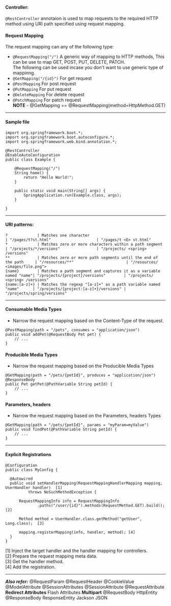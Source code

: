 #### Controller:
  `@RestController` annotaion is used to map requests to the required HTTP method using URI path specified using request mapping.  

#### Request Mapping
The request mapping can any of the following type:  
 - `@RequestMapping("/")`              A generic way of mapping to HTTP methods, This can be use to map GET, POST, PUT, DELETE, PATCH.   
 The following can be used incase you don't want to use generic type of mappinng.  
 - `@GetMapping("/{id}")`              For get request    
 - `@PostMapping`                      For post request   
 - `@PutMapping`                       For put request   
 - `@DeleteMapping`                    For delete request   
 - `@PatchMapping`                     For patch request   
 **NOTE** - @GetMapping  == @RequestMapping(method=HttpMethod.GET)  
____
#### Sample file
```
import org.springframework.boot.*;
import org.springframework.boot.autoconfigure.*;
import org.springframework.web.bind.annotation.*;

@RestController
@EnableAutoConfiguration
public class Example {

    @RequestMapping("/")
    String home() {
        return "Hello World!";
    }

    public static void main(String[] args) {
        SpringApplication.run(Example.class, args);
    }

}
``` 
____
#### URI patterns:
```
?             | Matches one character                                            | "/pages/t?st.html"                    | "/pages/t <E> st.html"
*             | Matches zero or more characters within a path segment            | "/projects/*/versions"                | "/projects/ <spring> /versions"
**            | Matches zero or more path segments until the end of the path     | "/resources/**"                       | "/resources/ <images/file.png">
{name}        | Matches a path segment and captures it as a variable named "name"| "/projects/{project}/versions"        | "/projects/ <spring> /versions"
{name:[a-z]+} | Matches the regexp "[a-z]+" as a path variable named "name"      | "/projects/{project:[a-z]+}/versions" | "/projects/spring/versions"
```  
____
#### Consumable Media Types
 - Narrow the request mapping based on the Content-Type of the request.
 ```
 @PostMapping(path = "/pets", consumes = "application/json") 
 public void addPet(@RequestBody Pet pet) {
     // ...
 }
 ```
#### Producible Media Types
 - Narrow the request mapping based on the Producible Media Types
 ```
 @GetMapping(path = "/pets/{petId}", produces = "application/json") 
 @ResponseBody
 public Pet getPet(@PathVariable String petId) {
     // ...
 }
 ```
 #### Parameters, headers
 - Narrow the request mapping based on the Parameters, headers Types
 ```
 @GetMapping(path = "/pets/{petId}", params = "myParam=myValue") 
 public void findPet(@PathVariable String petId) {
     // ...
 }
 ```
____ 
 #### Explicit Registrations
  ```
  @Configuration
public class MyConfig {

    @Autowired
    public void setHandlerMapping(RequestMappingHandlerMapping mapping, UserHandler handler)  [1]
            throws NoSuchMethodException {

        RequestMappingInfo info = RequestMappingInfo
                .paths("/user/{id}").methods(RequestMethod.GET).build(); [2] 

        Method method = UserHandler.class.getMethod("getUser", Long.class);  [3]

        mapping.registerMapping(info, handler, method); [4]
    }
}
```
[1] Inject the target handler and the handler mapping for controllers.  
[2] Prepare the request mapping meta data.  
[3] Get the handler method.  
[4] Add the registration.  


____

***Also refer:***
@RequestParam
@RequestHeader
@CookieValue
@ModelAttribute
@SessionAttributes
@SessionAttribute
@RequestAttribute
**Redirect Attributes**
Flash Attributes
**Multipart**
@RequestBody
HttpEntity
@ResponseBody
ResponseEntity
Jackson JSON

